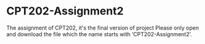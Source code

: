 # CPT202-Assignment2
The assignment of CPT202, it's the final version of project
Please only open and download the file which the name starts with ‘CPT202-Assignment2’.
